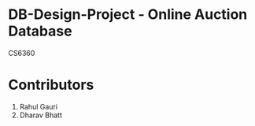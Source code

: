 # DB-Design-Project - Online Auction Database
CS6360

# Contributors
1. Rahul Gauri
2. Dharav Bhatt

